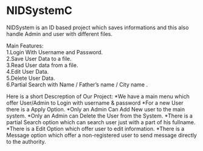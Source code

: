 # NIDSystemC
NIDSystem is an ID based project which saves informations and this also handle Admin and user with different files.


Main Features:<br />
1.Login With Username and Password.<br />
2.Save User Data to a file.<br />
3.Read User data from a file.<br />
4.Edit User Data.<br />
5.Delete User Data.<br />
6.Partial Search with Name / Father’s name / City name .<br />



Here is a short Descreption of Our Project:
*We have a main menu which offer User/Admin to Login with username &amp;
password
*For a new User there is a Apply Option.
*Only an Admin Can Add New user to the main system.
*Only an Admin can Delete the User from the System.
*There is a partial Search option which can search user just with a part of his
fullname.
*There is a Edit Option which offer user to edit information.
*There is a Message option which offer a non-registered user to send message
directly to the authority.

